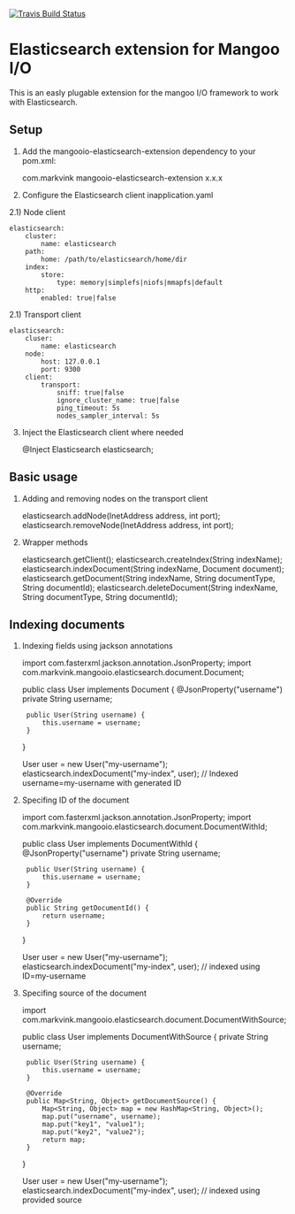 [![Travis Build Status](https://travis-ci.org/MarkVink/mangooio-elasticsearch-extension.svg?branch=master)](http://travis-ci.org/MarkVink/mangooio-elasticsearch-extension)

Elasticsearch extension for Mangoo I/O
=====================
This is an easly plugable extension for the mangoo I/O framework to work with Elasticsearch.

Setup
-----

1) Add the mangooio-elasticsearch-extension dependency to your pom.xml:

    <dependency>
        <groupId>com.markvink</groupId>
        <artifactId>mangooio-elasticsearch-extension</artifactId>
        <version>x.x.x</version>
    </dependency>
    
2) Configure the Elasticsearch client inapplication.yaml

2.1) Node client

    elasticsearch:
        cluster:
            name: elasticsearch
        path:
            home: /path/to/elasticsearch/home/dir
        index:
            store:
                type: memory|simplefs|niofs|mmapfs|default
        http:
            enabled: true|false

2.1) Transport client

    elasticsearch:
        cluser:
            name: elasticsearch
        node:
            host: 127.0.0.1
            port: 9300
        client:
            transport:
                sniff: true|false
                ignore_cluster_name: true|false
                ping_timeout: 5s
                nodes_sampler_interval: 5s

3) Inject the Elasticsearch client where needed

	@Inject
	Elasticsearch elasticsearch;
	
Basic usage
-----
1) Adding and removing nodes on the transport client

    elasticsearch.addNode(InetAddress address, int port);
    elasticsearch.removeNode(InetAddress address, int port);

2) Wrapper methods

    elasticsearch.getClient();
    elasticsearch.createIndex(String indexName);
    elasticsearch.indexDocument(String indexName, Document document);
    elasticsearch.getDocument(String indexName, String documentType, String documentId);
    elasticsearch.deleteDocument(String indexName, String documentType, String documentId);
    
Indexing documents
-----

1) Indexing fields using jackson annotations

    import com.fasterxml.jackson.annotation.JsonProperty;
    import com.markvink.mangooio.elasticsearch.document.Document;

    public class User implements Document {
        @JsonProperty("username")
        private String username;
        
        public User(String username) {
            this.username = username;
        }
    }
    
    User user = new User("my-username");
    elasticsearch.indexDocument("my-index", user); // Indexed username=my-username with generated ID
    
2) Specifing ID of the document

    import com.fasterxml.jackson.annotation.JsonProperty;
    import com.markvink.mangooio.elasticsearch.document.DocumentWithId;

    public class User implements DocumentWithId {
        @JsonProperty("username")
        private String username;
        
        public User(String username) {
            this.username = username;
        }
        
        @Override
        public String getDocumentId() {
            return username;
        }
    }
    
    User user = new User("my-username");
    elasticsearch.indexDocument("my-index", user); // indexed using ID=my-username
    
3) Specifing source of the document

    import com.markvink.mangooio.elasticsearch.document.DocumentWithSource;

    public class User implements DocumentWithSource {
        private String username;
        
        public User(String username) {
            this.username = username;
        }
        
        @Override
        public Map<String, Object> getDocumentSource() {
            Map<String, Object> map = new HashMap<String, Object>();
            map.put("username", username);
            map.put("key1", "value1");
            map.put("key2", "value2");
            return map;
        }
    }
    
    User user = new User("my-username");
    elasticsearch.indexDocument("my-index", user); // indexed using provided source
